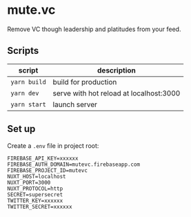 # mute.vc

Remove VC though leadership and platitudes from your feed. 

## Scripts

| script       | description                             |
| ------------ | ----------------------------------------|
| `yarn build` | build for production                    |
| `yarn dev`   | serve with hot reload at localhost:3000 |
| `yarn start` | launch server                           |

## Set up

Create a `.env` file in project root:

```
FIREBASE_API_KEY=xxxxxx
FIREBASE_AUTH_DOMAIN=mutevc.firebaseapp.com
FIREBASE_PROJECT_ID=mutevc
NUXT_HOST=localhost
NUXT_PORT=3000
NUXT_PROTOCOL=http
SECRET=supersecret
TWITTER_KEY=xxxxxx
TWITTER_SECRET=xxxxxx
```